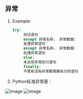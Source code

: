 ## 异常

1. Example:

    ```Python
    try:
         测试语句 
         except 异常名称， 异常数据:
         处理异常语句 
         except 异常名称， 异常数据:
         处理异常语句 
         else:
         未出现异常执行语句 
         finally:
         不管有没有异常都需要执行的语句 
    ```

2. Python标准异常表：

![image](https://github.com/liukanshan1/Python-STU/blob/main/1.jpg)
![image](https://github.com/liukanshan1/Python-STU/blob/main/2.jpg)